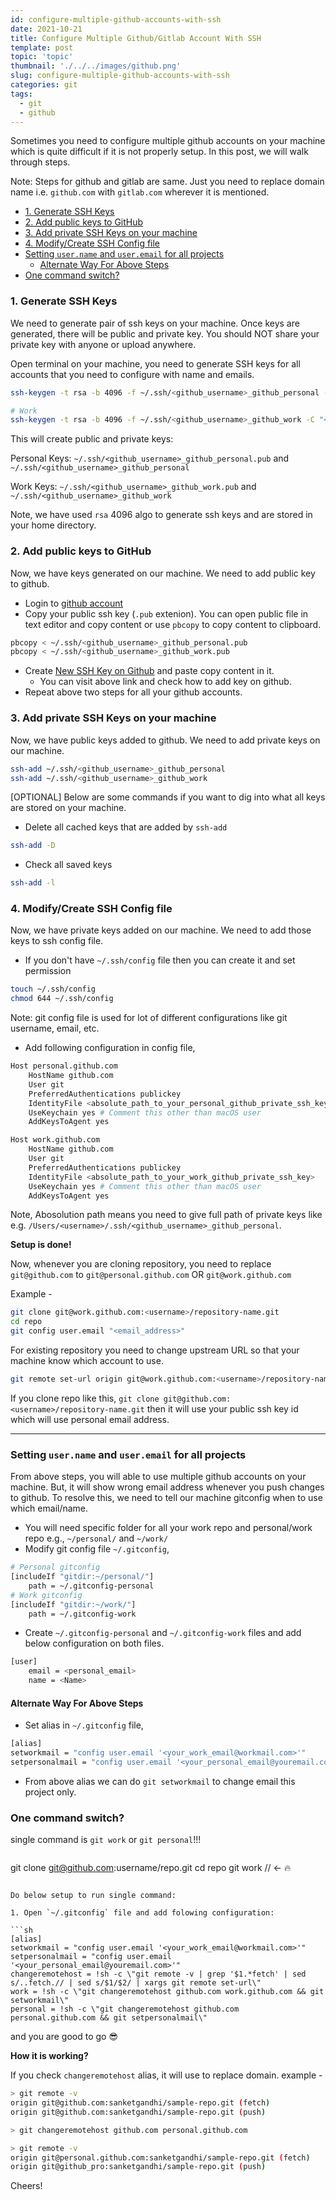 ```yaml
---
id: configure-multiple-github-accounts-with-ssh
date: 2021-10-21
title: Configure Multiple Github/Gitlab Account With SSH
template: post
topic: 'topic'
thumbnail: './../../images/github.png'
slug: configure-multiple-github-accounts-with-ssh
categories: git
tags:
  - git
  - github
---
```


Sometimes you need to configure multiple github accounts on your machine which is quite difficult if it is not properly setup. In this post, we will walk through steps. 

Note: Steps for github and gitlab are same. Just you need to replace domain name i.e. `github.com` with `gitlab.com` wherever it is mentioned.

- [1. Generate SSH Keys](#1-generate-ssh-keys)
- [2. Add public keys to GitHub](#2-add-public-keys-to-github)
- [3. Add private SSH Keys on your machine](#3-add-private-ssh-keys-on-your-machine)
- [4. Modify/Create SSH Config file](#4-modifycreate-ssh-config-file)
- [Setting `user.name` and `user.email` for all projects](#setting-username-and-useremail-for-all-projects)
  - [Alternate Way For Above Steps](#alternate-way-for-above-steps)
- [One command switch?](#one-command-switch)

### 1. Generate SSH Keys

We need to generate pair of ssh keys on your machine. Once keys are generated, there will be public and private key. You should NOT share your private key with anyone or upload anywhere. 

Open terminal on your machine, you need to generate SSH keys for all accounts that you need to configure with name and emails.

```sh
ssh-keygen -t rsa -b 4096 -f ~/.ssh/<github_username>_github_personal -C "<your_personal_email@youremail.com>"

# Work
ssh-keygen -t rsa -b 4096 -f ~/.ssh/<github_username>_github_work -C "<your_work_email@workmail.com>"
```

This will create public and private keys:

Personal Keys: `~/.ssh/<github_username>_github_personal.pub` and `~/.ssh/<github_username>_github_personal`

Work Keys: `~/.ssh/<github_username>_github_work.pub` and `~/.ssh/<github_username>_github_work`

Note, we have used `rsa` 4096 algo to generate ssh keys and are stored in your home directory.

### 2. Add public keys to GitHub

Now, we have keys generated on our machine. We need to add public key to github.

- Login to [github account](https://github.com/login)
- Copy your public ssh key (`.pub` extenion). You can open public file in text editor and copy content or use `pbcopy` to copy content to clipboard.

```sh
pbcopy < ~/.ssh/<github_username>_github_personal.pub
pbcopy < ~/.ssh/<github_username>_github_work.pub
```

- Create [New SSH Key on Github](https://github.com/settings/ssh) and paste copy content in it.
  - You can visit above link and check how to add key on github.
- Repeat above two steps for all your github accounts.

### 3. Add private SSH Keys on your machine

Now, we have public keys added to github. We need to add private keys on our machine.

```sh
ssh-add ~/.ssh/<github_username>_github_personal
ssh-add ~/.ssh/<github_username>_github_work
```

[OPTIONAL] Below are some commands if you want to dig into what all keys are stored on your machine.

- Delete all cached keys that are added by `ssh-add`

```sh
ssh-add -D
```

- Check all saved keys

```sh
ssh-add -l
```

### 4. Modify/Create SSH Config file

Now, we have private keys added on our machine. We need to add those keys to ssh config file.

- If you don't have `~/.ssh/config` file then you can create it and set permission

```sh
touch ~/.ssh/config
chmod 644 ~/.ssh/config
```

Note: git config file is used for lot of different configurations like git username, email, etc.

- Add following configuration in config file,

```sh
Host personal.github.com
    HostName github.com
    User git
    PreferredAuthentications publickey
    IdentityFile <absolute_path_to_your_personal_github_private_ssh_key>
    UseKeychain yes # Comment this other than macOS user
    AddKeysToAgent yes

Host work.github.com
    HostName github.com
    User git
    PreferredAuthentications publickey
    IdentityFile <absolute_path_to_your_work_github_private_ssh_key>
    UseKeychain yes # Comment this other than macOS user
    AddKeysToAgent yes
```

Note, Abosolution path means you need to give full path of private keys like e.g. `/Users/<username>/.ssh/<github_username>_github_personal`.

**Setup is done!**

Now, whenever you are cloning repository, you need to replace `git@github.com` to `git@personal.github.com` OR `git@work.github.com`

Example - 

```sh
git clone git@work.github.com:<username>/repository-name.git
cd repo
git config user.email "<email_address>"
```

For existing repository you need to change upstream URL so that your machine know which account to use.

```sh
git remote set-url origin git@work.github.com:<username>/repository-name.git
```

If you clone repo like this, `git clone git@github.com:<username>/repository-name.git` then it will use your public ssh key id which will use personal email address.

---

### Setting `user.name` and `user.email` for all projects

From above steps, you will able to use multiple github accounts on your machine. But, it will show wrong email address whenever you push changes to github. To resolve this, we need to tell our machine gitconfig when to use which email/name.

- You will need specific folder for all your work repo and personal/work repo e.g., `~/personal/` and `~/work/`
- Modify git config file `~/.gitconfig`, 

```sh
# Personal gitconfig
[includeIf "gitdir:~/personal/"]
    path = ~/.gitconfig-personal
# Work gitconfig
[includeIf "gitdir:~/work/"]
    path = ~/.gitconfig-work
```

- Create `~/.gitconfig-personal` and `~/.gitconfig-work` files and add below configuration on both files.

```sh
[user]
    email = <personal_email>
    name = <Name>
```

#### Alternate Way For Above Steps

- Set alias in `~/.gitconfig` file,

```sh
[alias]
setworkmail = "config user.email '<your_work_email@workmail.com>'"
setpersonalmail = "config user.email '<your_personal_email@youremail.com>'"
```

- From above alias we can do `git setworkmail` to change email this project only.

### One command switch?

single command is `git work` or `git personal`!!!

> ```sh
git clone git@github.com:username/repo.git
cd repo
git work // <- 🔥
```

Do below setup to run single command: 

1. Open `~/.gitconfig` file and add folowing configuration:

```sh
[alias]
setworkmail = "config user.email '<your_work_email@workmail.com>'"
setpersonalmail = "config user.email '<your_personal_email@youremail.com>'"
changeremotehost = !sh -c \"git remote -v | grep '$1.*fetch' | sed s/..fetch.// | sed s/$1/$2/ | xargs git remote set-url\"
work = !sh -c \"git changeremotehost github.com work.github.com && git setworkmail\"
personal = !sh -c \"git changeremotehost github.com personal.github.com && git setpersonalmail\"
```

and you are good to go 😎

**How it is working?**

If you check `changeremotehost` alias, it will use to replace domain. example -

```sh
> git remote -v
origin git@github.com:sanketgandhi/sample-repo.git (fetch)
origin git@github.com:sanketgandhi/sample-repo.git (push)

> git changeremotehost github.com personal.github.com

> git remote -v
origin git@personal.github.com:sanketgandhi/sample-repo.git (fetch)
origin git@github_pro:sanketgandhi/sample-repo.git (push)
```


Cheers!
